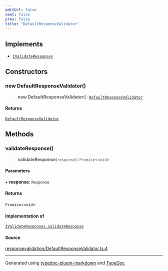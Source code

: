 ```yaml
---
editUrl: false
next: false
prev: false
title: "DefaultResponseValidator"
---
```


## Implements

- [`IValidateResponses`](/api/interfaces/ivalidateresponses/)

## Constructors

### new DefaultResponseValidator()

> **new DefaultResponseValidator**(): [`DefaultResponseValidator`](/api/classes/defaultresponsevalidator/)

#### Returns

[`DefaultResponseValidator`](/api/classes/defaultresponsevalidator/)

## Methods

### validateResponse()

> **validateResponse**(`response`): `Promise`\<`void`\>

#### Parameters

• **response**: `Response`

#### Returns

`Promise`\<`void`\>

#### Implementation of

[`IValidateResponses.validateResponse`](/api/interfaces/ivalidateresponses/#validateresponse)

#### Source

[responsevalidation/DefaultResponseValidator.ts:4](https://github.com/fostertheweb/spotify-web-sdk/blob/b2835c1/src/responsevalidation/DefaultResponseValidator.ts#L4)

***

Generated using [typedoc-plugin-markdown](https://www.npmjs.com/package/typedoc-plugin-markdown) and [TypeDoc](https://typedoc.org/)
